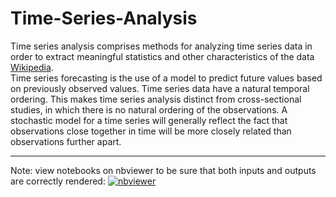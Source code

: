 # Time-Series-Analysis
Time series analysis comprises methods for analyzing time series data in order to extract meaningful statistics and other characteristics of the data 
[Wikipedia](https://en.wikipedia.org/wiki/Time_series).  
Time series forecasting is the use of a model to predict future values based on previously observed values. Time series data have a natural temporal ordering. 
This makes time series analysis distinct from cross-sectional studies, in which there is no natural ordering of the observations. A stochastic model for a time series 
will generally reflect the fact that observations close together in time will be more closely related than observations further apart.

---

Note: view notebooks on nbviewer to be sure that both inputs and outputs are correctly rendered:
[![nbviewer](https://img.shields.io/badge/view%20in-nbviewer-orange)](https://nbviewer.org/github/lorenzogalata/Time-Series-Analysis/tree/main/)
